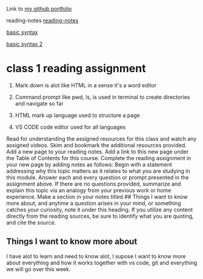 Link to [my github portfolio](https://github.com/burdolski/reading-notes)

reading-notes [reading-notes](https://github.com/burdolski/reading-notes/blob/main/README.md)

[basic syntax](https://docs.github.com/en/get-started/writing-on-github/getting-started-with-writing-and-formatting-on-github/basic-writing-and-formatting-syntax)

[basic syntax 2](https://www.markdownguide.org/basic-syntax/)
# class 1 reading assignment

1. Mark down is alot like HTML in a sense it's a word editor

2. Command prompt like pwd, ls, is used in terminal to create directories and navigate so far

3. HTML mark up language used to structure a page 

4. VS CODE code editor used for all languages


Read for understanding the assigned resources for this class and watch any assigned videos.
Skim and bookmark the additional resources provided.
Add a new page to your reading notes.
Add a link to this new page under the Table of Contents for this course.
Complete the reading assignment in your new page by adding notes as follows:
Begin with a statement addressing why this topic matters as it relates to what you are studying in this module.
Answer each and every question or prompt presented in the assignment above.
If there are no questions provided, summarize and explain this topic via an analogy from your previous work or home experience.
Make a section in your notes titled ## Things I want to know more about, and anytime a question arises in your mind, or something catches your curiosity, note it under this heading.
If you utilize any content directly from the reading sources, be sure to identify what you are quoting, and cite the source.


## Things I want to know more about
I have alot to learn and need to know alot, I supose I want to know more about everything and how it works together with vs code, git and everything we will go over this week.
